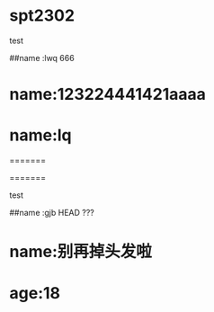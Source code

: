 # spt2302
test

##name :lwq 666

name:123224441421aaaa
=======

# name:lq
=======

=======


test

##name :gjb
HEAD
???


# name:别再掉头发啦
# age:18

